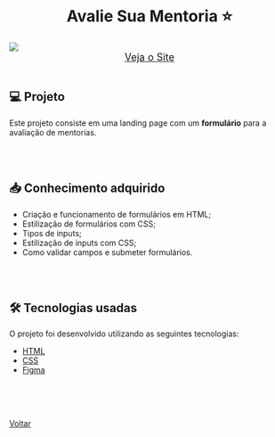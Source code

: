 <h1 align="center">Avalie Sua Mentoria ⭐</h1>

<img src="./demonstracao.gif">

<div align="center">
    <a style="font-size: 18px" href="https://andregrasel.github.io/Explorer/nivel03/stage03/desafios/criando_formularios_02" target="_blank"> Veja o Site</a>
</div>

<br>

<h2> 💻 Projeto </h2>

Este projeto consiste em uma landing page com um **formulário** para a avaliação de mentorias.

<br>
<br>

<h2> 📥 Conhecimento adquirido </h2>

- Criação e funcionamento de formulários em HTML;
- Estilização de formulários com CSS;
- Tipos de inputs;
- Estilização de inputs com CSS;
- Como validar campos e submeter formulários.

<br>
<br>

<h2> 🛠 Tecnologias usadas </h2>

O projeto foi desenvolvido utilizando as seguintes tecnologias:

- [HTML](https://www.w3schools.com/html/)
- [CSS](https://www.w3schools.com/css/default.asp)
- [Figma](https://www.figma.com/design/)

<br>
<br>


<br>

<a href="../../README.md">Voltar</a>

